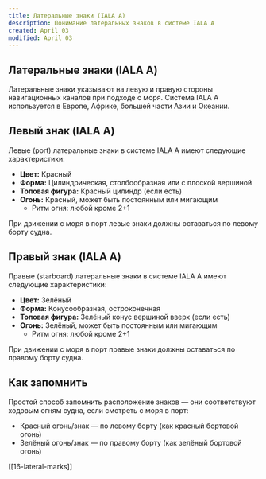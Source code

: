 ```yaml
---
title: Латеральные знаки (IALA A)
description: Понимание латеральных знаков в системе IALA A
created: April 03
modified: April 03
---
```


## Латеральные знаки (IALA A)

Латеральные знаки указывают на левую и правую стороны навигационных каналов при подходе с моря. Система IALA A используется в Европе, Африке, большей части Азии и Океании.

## Левый знак (IALA A)

Левые (port) латеральные знаки в системе IALA A имеют следующие характеристики:

- **Цвет:** Красный
- **Форма:** Цилиндрическая, столбообразная или с плоской вершиной
- **Топовая фигура:** Красный цилиндр (если есть)
- **Огонь:** Красный, может быть постоянным или мигающим
  - Ритм огня: любой кроме 2+1

При движении с моря в порт левые знаки должны оставаться по левому борту судна.

## Правый знак (IALA A)

Правые (starboard) латеральные знаки в системе IALA A имеют следующие характеристики:

- **Цвет:** Зелёный
- **Форма:** Конусообразная, остроконечная
- **Топовая фигура:** Зелёный конус вершиной вверх (если есть)
- **Огонь:** Зелёный, может быть постоянным или мигающим
  - Ритм огня: любой кроме 2+1

При движении с моря в порт правые знаки должны оставаться по правому борту судна.

## Как запомнить

Простой способ запомнить расположение знаков — они соответствуют ходовым огням судна, если смотреть с моря в порт:
- Красный огонь/знак — по левому борту (как красный бортовой огонь)
- Зелёный огонь/знак — по правому борту (как зелёный бортовой огонь)

[[16-lateral-marks]]


